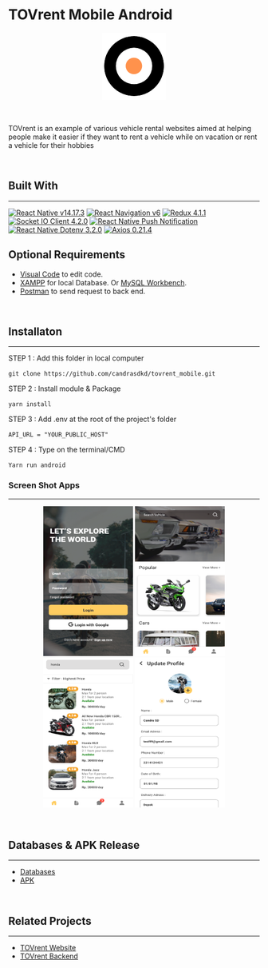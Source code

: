# TOVrent Mobile Android

<p align="center">
  <img src="assets/images/tov.png" />
</p>

<br>

TOVrent is an example of various vehicle rental websites aimed at helping people make it easier if they want to rent a vehicle while on vacation or rent a vehicle for their hobbies

<br>

## Built With

---

[![React Native v14.17.3](https://img.shields.io/badge/React%20Native-0.65.1-blue)](https://reactnative.dev/)
[![React Navigation v6](https://img.shields.io/badge/React%20Navigation-v6-blue)](https://reactnavigation.org/)
[![Redux 4.1.1](https://img.shields.io/badge/Redux-4.1.1-blueviolet)](https://redux.js.org/)
[![Socket IO Client 4.2.0](https://img.shields.io/badge/Socket%20IO%20Client-4.2.0-success)](https://socket.io/)
[![React Native Push Notification](https://img.shields.io/badge/React%20Native%20Push%20Notification-8.1.1-red)](https://www.npmjs.com/package/react-native-push-notification)
[![React Native Dotenv 3.2.0](https://img.shields.io/badge/React%20Native%20Dotenv-3.2.0-red)](https://www.npmjs.com/package/react-native-dotenv)
[![Axios 0.21.4](https://img.shields.io/badge/Axios-0.21.4-red)](https://www.npmjs.com/package/axios)

## Optional Requirements

- [Visual Code](https://code.visualstudio.com/) to edit code.
- [XAMPP](https://www.apachefriends.org/index.html) for local Database. Or [MySQL Workbench](https://www.mysql.com/products/workbench/).
- [Postman](https://www.postman.com/) to send request to back end.

<br>

## Installaton

---

STEP 1 : Add this folder in local computer

```
git clone https://github.com/candrasdkd/tovrent_mobile.git
```

STEP 2 : Install module & Package

```
yarn install
```

STEP 3 : Add .env at the root of the project's folder

```
API_URL = "YOUR_PUBLIC_HOST"
```

STEP 4 : Type on the terminal/CMD

```
Yarn run android
```

### Screen Shot Apps

---
<p align="center">
<img title="Login" src="assets\images\tov_login.png" width="180" height="300"/>
<img title="Home"  src="assets\images\tov_home.png" width="180" height="300"/>
<img title="Reservation" src="assets\images\tov_search.png" width="180" height="300"/>
<img title="Profile"  src="assets\images\tov_profile.png" width="180" height="300"/>
</p>

</br>

## Databases & APK Release
---
- [Databases](https://drive.google.com/file/d/1MvkMSXtZnCTnE68XxkQGP5dKRqIGWF6j/view?usp=sharing)
- [APK](https://drive.google.com/file/d/14OpqF_xZLhoyjyUXL9718Xcsdfg_3ALk/view?usp=sharing)

</br>

## Related Projects

---

- [TOVrent Website](https://github.com/candrasdkd/TOVrent_Client)
- [TOVrent Backend](https://github.com/sulthanqintara/React-Rental-King-Motor)
